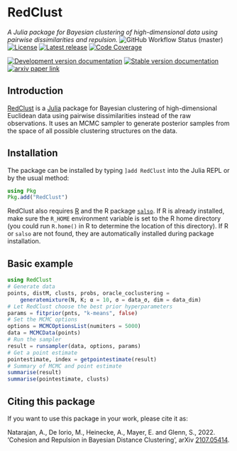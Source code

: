 # RedClust
*A Julia package for Bayesian clustering of high-dimensional data using pairwise dissimilarities and repulsion.*
![GitHub Workflow Status (master)](https://img.shields.io/github/workflow/status/abhinavnatarajan/RedClust.jl/CI?label=CI&logo=github)
[![License][license-img]][license-url]
[![Latest release][release-img]][release-url]
[![Code Coverage][codecov-img]][codecov-url]

[![Development version documentation][docs-stable-img]][docs-stable-url]
[![Stable version documentation][docs-stable-img]][docs-stable-url]
[![arxiv paper link][arxiv-img]][arxiv-url]

## Introduction

[RedClust](https://github.com/abhinavnatarajan/RedClust.jl) is a [Julia](https://julialang.org/) package for Bayesian clustering of high-dimensional Euclidean data using pairwise dissimilarities instead of the raw observations. It uses an MCMC sampler to generate posterior samples from the space of all possible clustering structures on the data. 

## Installation
The package can be installed by typing `]add RedClust` into the Julia REPL or by the usual method:
```julia
using Pkg
Pkg.add("RedClust")
```
RedClust also requires [R](https://www.r-project.org/) and the R package [`salso`](https://CRAN.R-project.org/package=salso). If R is already installed, make sure the `R_HOME` environment variable is set to the R home directory (you could run `R.home()` in R to determine the location of this directory). If R or `salso` are not found, they are automatically installed during package installation.   

## Basic example
```julia
using RedClust
# Generate data
points, distM, clusts, probs, oracle_coclustering = 
	generatemixture(N, K; α = 10, σ = data_σ, dim = data_dim)
# Let RedClust choose the best prior hyperparameters
params = fitprior(pnts, "k-means", false)
# Set the MCMC options
options = MCMCOptionsList(numiters = 5000)
data = MCMCData(points)
# Run the sampler
result = runsampler(data, options, params)
# Get a point estimate 
pointestimate, index = getpointestimate(result)
# Summary of MCMC and point estimate
summarise(result)
summarise(pointestimate, clusts)
```

## Citing this package
If you want to use this package in your work, please cite it as:

Natarajan, A., De Iorio, M., Heinecke, A., Mayer, E. and Glenn, S., 2022. ‘Cohesion and Repulsion in Bayesian Distance Clustering’, arXiv [2107.05414](https://arxiv.org/abs/2107.05414).

[github-CI-img]: https://img.shields.io/github/workflow/status/abhinavnatarajan/RedClust.jl/CI?label=CI&logo=github
[github-CI-url]: https://github.com/abhinavnatarajan/RedClust.jl/actions/workflows/CI.yml

[codecov-img]: https://codecov.io/gh/JuliaDocs/Documenter.jl/branch/master/graph/badge.svg
[codecov-url]: https://codecov.io/gh/JuliaDocs/Documenter.jl

[release-img]: https://img.shields.io/github/v/release/abhinavnatarajan/RedClust.jl?display_name=tag&logo=SemVer&sort=semver
[release-url]: https://github.com/abhinavnatarajan/RedClust.jl/releases

[license-img]: https://img.shields.io/github/license/abhinavnatarajan/RedClust.jl?style=flat
[license-url]: https://github.com/abhinavnatarajan/RedClust.jl/blob/master/LICENSE

[docs-dev-img]: https://img.shields.io/badge/docs-dev-blue?style=flat
[docs-dev-url]: https://abhinavnatarajan.github.io/RedClust.jl/dev/

[docs-stable-img]: https://img.shields.io/badge/docs-stable-blue?style=flat
[docs-stable-url]: https://abhinavnatarajan.github.io/RedClust.jl/stable/

[arxiv-img]: https://img.shields.io/badge/arxiv-2107.05414-red
[arxiv-url]: https://arxiv.org/abs/2107.05414